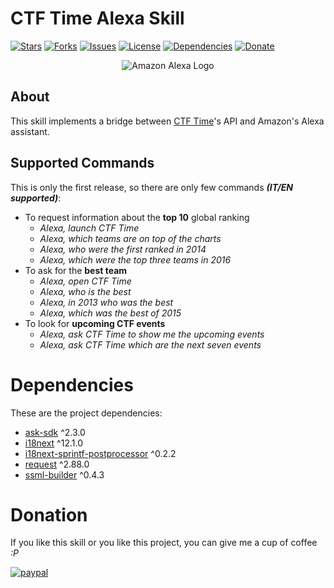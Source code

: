 # CTF Time Alexa Skill

[![Stars](https://img.shields.io/github/stars/AzraelSec/alexa_ctf_time_skill.svg?style=popout-square)](https://github.com/AzraelSec/alexa_ctf_time_skill)
[![Forks](https://img.shields.io/github/forks/AzraelSec/alexa_ctf_time_skill.svg?style=popout-square)](https://github.com/AzraelSec/alexa_ctf_time_skill)
[![Issues](https://img.shields.io/github/issues/AzraelSec/alexa_ctf_time_skill.svg?style=popout-square)](https://github.com/AzraelSec/alexa_ctf_time_skill)
[![License](https://img.shields.io/github/license/AzraelSec/alexa_ctf_time_skill.svg?style=popout-square)](https://github.com/AzraelSec/alexa_ctf_time_skill)
[![Dependencies](https://david-dm.org/AzraelSec/alexa_ctf_time_skill.svg)](https://github.com/AzraelSec/alexa_ctf_time_skill)
[![Donate](https://img.shields.io/badge/Donate-PayPal-green.svg)](https://paypal.me/azraelsec)


<div align="center">
    <img alt="Amazon Alexa Logo" src="https://static1.squarespace.com/static/52f8da70e4b05d1230c52a1d/t/599adb5546c3c47a3868e056/1503320934223/amazon_alexa">
</div>

## About
This skill implements a bridge between [CTF Time](https://ctftime.org/)'s API and Amazon's Alexa assistant.

## Supported Commands
This is only the first release, so there are only few commands **_(IT/EN supported)_**:

- To request information about the **top 10** global ranking
  - *Alexa, launch CTF Time*
  - *Alexa, which teams are on top of the charts*
  - *Alexa, who were the first ranked in 2014*
  - *Alexa, which were the top three teams in 2016*
- To ask for the **best team**
  - *Alexa, open CTF Time*
  - *Alexa, who is the best*
  - *Alexa, in 2013 who was the best*
  - *Alexa, which was the best of 2015*
- To look for **upcoming CTF events**
  - *Alexa, ask CTF Time to show me the upcoming events*
  - *Alexa, ask CTF Time which are the next seven events*

# Dependencies
These are the project dependencies:

- [ask-sdk](https://www.npmjs.com/package/ask-sdk) ^2.3.0
- [i18next](https://www.npmjs.com/package/i18next) ^12.1.0
- [i18next-sprintf-postprocessor](https://www.npmjs.com/package/i18next-sprintf-postprocessor) ^0.2.2
- [request](https://www.npmjs.com/package/request) ^2.88.0
- [ssml-builder](https://www.npmjs.com/package/ssml-builder) ^0.4.3

# Donation
If you like this skill or you like this project, you can give me a cup of coffee *:P*

[![paypal](https://www.paypalobjects.com/en_US/i/btn/btn_donateCC_LG.gif)](https://paypal.me/azraelsec)